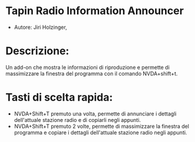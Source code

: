 # Tapin Radio Information Announcer #
* Autore: Jiri Holzinger,

# Descrizione: #

Un add-on che mostra  le informazioni di riproduzione e permette di massimizzare la finestra del programma con il comando NVDA+shift+t.

# Tasti di scelta rapida: #

* NVDA+Shift+T premuto una volta, permette di annunciare i dettagli dell'attuale stazione radio e di copiarli negli appunti.
* NVDA+Shift+T premuto 2 volte, permette di massimizzare la finestra del programma e copiare i dettagli dell'attuale stazione radio negli appunti.